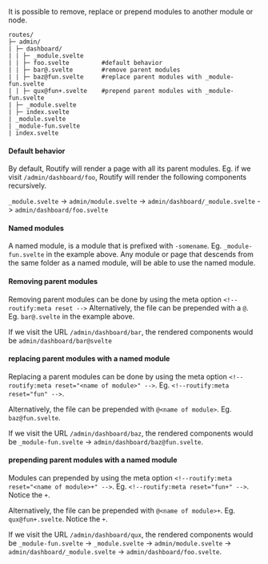 It is possible to remove, replace or prepend modules to another module or node.

```
routes/
├─ admin/
| ├─ dashboard/
| | ├─ _module.svelte
| | ├─ foo.svelte         #default behavior
| | ├─ bar@.svelte        #remove parent modules
| | ├─ baz@fun.svelte     #replace parent modules with _module-fun.svelte
| | ├─ qux@fun+.svelte    #prepend parent modules with _module-fun.svelte
| ├─ _module.svelte
| ├─ index.svelte
| _module.svelte
| _module-fun.svelte
| index.svelte
```

#### Default behavior
By default, Routify will render a page with all its parent modules. Eg. if we visit `/admin/dashboard/foo`,
Routify will render the following components recursively.

`_module.svelte` -> `admin/module.svelte` -> `admin/dashboard/_module.svelte` -> `admin/dashboard/foo.svelte`


#### Named modules
A named module, is a module that is prefixed with `-somename`. Eg. `_module-fun.svelte` in the example above.
Any module or page that descends from the same folder as a named module, will be able to use the  named module.

#### Removing parent modules
Removing parent modules can be done by using the meta option `<!-- routify:meta reset -->`
Alternatively, the file can be prepended with a `@`. Eg.  `bar@.svelte` in the example above.

If we visit the URL `/admin/dashboard/bar`, the rendered components would be `admin/dashboard/bar@svelte`


#### replacing parent modules with a named module
Replacing a parent modules can be done by using the meta option `<!--routify:meta reset="<name of module>" -->`. Eg. `<!--routify:meta reset="fun" -->`.

Alternatively, the file can be prepended with `@<name of module>`. Eg. `baz@fun.svelte`.

If we visit the URL `/admin/dashboard/baz`,
the rendered components would be `_module-fun.svelte` -> `admin/dashboard/baz@fun.svelte`.


#### prepending parent modules with a named module
Modules can prepended by using the meta option `<!--routify:meta reset="<name of module>+" -->`. Eg. `<!--routify:meta reset="fun+" -->`. Notice the `+`.

Alternatively, the file can be prepended with `@<name of module>+`. Eg. `qux@fun+.svelte`. Notice the `+`.

If we visit the URL `/admin/dashboard/qux`,
the rendered components would be 
`_module-fun.svelte` -> `_module.svelte` -> `admin/module.svelte` -> `admin/dashboard/_module.svelte` -> `admin/dashboard/foo.svelte`.

<!-- we need to reset reset, because Routify will read the meta tags in the examples -->
<!-- routify:meta reset=null -->